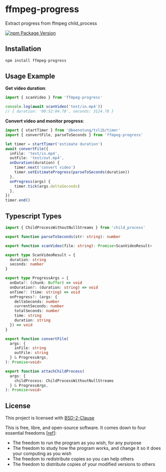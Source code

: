 # ffmpeg-progress

Extract progress from ffmpeg child_process

[![npm Package Version](https://img.shields.io/npm/v/ffmpeg-progress)](https://www.npmjs.com/package/ffmpeg-progress)

## Installation

```bash
npm install ffmpeg-progress
```

## Usage Example

**Get video duration**:

```typescript
import { scanVideo } from 'ffmpeg-progress'

console.log(await scanVideo('test/in.mp4'))
// { duration: '00:52:04.78', seconds: 3124.78 }
```

**Convert video and monitor progress**:

```typescript
import { startTimer } from '@beenotung/tslib/timer'
import { convertFile, parseToSeconds } from 'ffmpeg-progress'

let timer = startTimer('estimate duration')
await convertFile({
  inFile: 'test/in.mp4',
  outFile: 'test/out.mp4',
  onDuration(duration) {
    timer.next('convert video')
    timer.setEstimateProgress(parseToSeconds(duration))
  },
  onProgress(args) {
    timer.tick(args.deltaSeconds)
  },
})
timer.end()
```

## Typescript Types

```typescript
import { ChildProcessWithoutNullStreams } from 'child_process'

export function parseToSeconds(str: string): number

export function scanVideo(file: string): Promise<ScanVideoResult>

export type ScanVideoResult = {
  duration: string
  seconds: number
}

export type ProgressArgs = {
  onData?: (chunk: Buffer) => void
  onDuration?: (duration: string) => void
  onTime?: (time: string) => void
  onProgress?: (args: {
    deltaSeconds: number
    currentSeconds: number
    totalSeconds: number
    time: string
    duration: string
  }) => void
}

export function convertFile(
  args: {
    inFile: string
    outFile: string
  } & ProgressArgs,
): Promise<void>

export function attachChildProcess(
  args: {
    childProcess: ChildProcessWithoutNullStreams
  } & ProgressArgs,
): Promise<void>
```

## License

This project is licensed with [BSD-2-Clause](./LICENSE)

This is free, libre, and open-source software. It comes down to four essential freedoms [[ref]](https://seirdy.one/2021/01/27/whatsapp-and-the-domestication-of-users.html#fnref:2):

- The freedom to run the program as you wish, for any purpose
- The freedom to study how the program works, and change it so it does your computing as you wish
- The freedom to redistribute copies so you can help others
- The freedom to distribute copies of your modified versions to others
